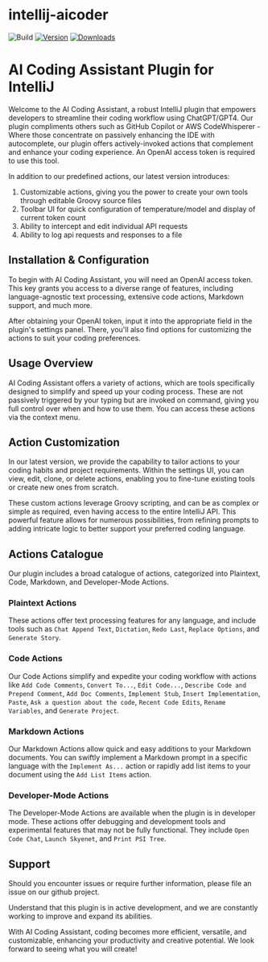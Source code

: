 # intellij-aicoder

![Build](https://github.com/SimiaCryptus/intellij-aicoder/workflows/Build/badge.svg)
[![Version](https://img.shields.io/jetbrains/plugin/v/20724-ai-coding-assistant.svg)](https://plugins.jetbrains.com/plugin/20724-ai-coding-assistant)
[![Downloads](https://img.shields.io/jetbrains/plugin/d/20724-ai-coding-assistant.svg)](https://plugins.jetbrains.com/plugin/20724-ai-coding-assistant)

<!-- Plugin description -->

# **AI Coding Assistant Plugin for IntelliJ**

Welcome to the AI Coding Assistant, a robust IntelliJ plugin that empowers developers to streamline their coding
workflow using ChatGPT/GPT4. Our plugin compliments others such as GitHub Copilot or AWS CodeWhisperer - 
Where those concentrate on passively enhancing the IDE with autocomplete, our plugin offers actively-invoked actions 
that complement and enhance your coding experience. An OpenAI access token is required to use this tool.

In addition to our predefined actions, our latest version introduces:

1. Customizable actions, giving you the power to create your own tools through editable Groovy source files
2. Toolbar UI for quick configuration of temperature/model and display of current token count
3. Ability to intercept and edit individual API requests
4. Ability to log api requests and responses to a file

## **Installation & Configuration**

To begin with AI Coding Assistant, you will need an OpenAI access token. This key grants you access to a diverse range
of features, including language-agnostic text processing, extensive code actions, Markdown support, and much more.

After obtaining your OpenAI token, input it into the appropriate field in the plugin's settings panel. There, you'll
also find options for customizing the actions to suit your coding preferences.

## **Usage Overview**

AI Coding Assistant offers a variety of actions, which are tools specifically designed to simplify and speed up your
coding process. These are not passively triggered by your typing but are invoked on command, giving you full control
over when and how to use them. You can access these actions via the context menu.

## **Action Customization**

In our latest version, we provide the capability to tailor actions to your coding habits and project requirements.
Within the settings UI, you can view, edit, clone, or delete actions, enabling you to fine-tune existing tools or create
new ones from scratch.

These custom actions leverage Groovy scripting, and can be as complex or simple as required, even having access to the
entire IntelliJ API. This powerful feature allows for numerous possibilities, from refining prompts to adding intricate
logic to better support your preferred coding language.

## **Actions Catalogue**

Our plugin includes a broad catalogue of actions, categorized into Plaintext, Code, Markdown, and Developer-Mode
Actions.

### **Plaintext Actions**

These actions offer text processing features for any language, and include tools such
as `Chat Append Text`, `Dictation`, `Redo Last`, `Replace Options`, and `Generate Story`.

### **Code Actions**

Our Code Actions simplify and expedite your coding workflow with actions
like `Add Code Comments`, `Convert To...`, `Edit Code...`, `Describe Code and Prepend Comment`, `Add Doc Comments`,
`Implement Stub`, `Insert Implementation`, `Paste`, `Ask a question about the code`, `Recent Code Edits`,
`Rename Variables`, and `Generate Project`.

### **Markdown Actions**

Our Markdown Actions allow quick and easy additions to your Markdown documents. You can swiftly implement a Markdown
prompt in a specific language with the `Implement As...` action or rapidly add list items to your document using
the `Add List Items` action.

### **Developer-Mode Actions**

The Developer-Mode Actions are available when the plugin is in developer mode. These actions offer debugging and
development tools and experimental features that may not be fully functional. They
include `Open Code Chat`, `Launch Skyenet`, and `Print PSI Tree`.

## **Support**

Should you encounter issues or require further information, please file an issue on our github project.

Understand that this plugin is in active development, and we are constantly working to improve and expand its abilities.

With AI Coding Assistant, coding becomes more efficient, versatile, and customizable, enhancing your productivity and
creative potential. We look forward to seeing what you will create!

<!-- Plugin description end -->
